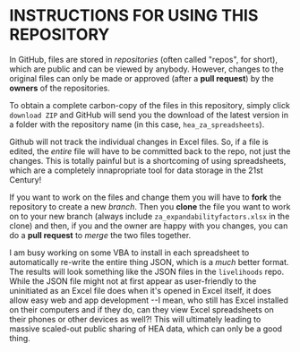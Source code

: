 # INSTRUCTIONS FOR USING THIS REPOSITORY

In GitHub, files are stored in _repositories_ (often called "repos", for short), which are public and can be viewed by anybody. However, changes to the original files can only be made or approved (after a **pull request**) by the **owners** of the repositories.

To obtain a complete carbon-copy of the files in this repository, simply click `download ZIP` and GitHub will send you the download of the latest version in a folder with the repository name (in this case, `hea_za_spreadsheets`).

Github will not track the individual changes in Excel files. So, if a file is edited, the _entire_ file will have to be committed back to the repo, not just the changes. This is totally painful but is a shortcoming of using spreadsheets, which are a completely innapropriate tool for data storage in the 21st Century!

If you want to work on the files and change them you will have to **fork** the repository to create a new _branch_. Then you **clone** the file you want to work on to your new branch (always include `za_expandabilityfactors.xlsx` in the clone) and then, if you and the owner are happy with you changes, you can do a **pull request** to _merge_ the two files together.

I am busy working on some VBA to install in each spreadsheet to automatically re-write the entire thing JSON, which is a _much_ better format. The results will look something like the JSON files in the `livelihoods` repo. While the JSON file might not at first appear as user-friendly to the uninitiated as an Excel file does when it's opened in Excel itself, it does allow easy web and app development --I mean, who still has Excel installed on their computers and if they do, can they view Excel spreadsheets on their phones or other devices as well?! This will ultimately leading to massive scaled-out public sharing of HEA data, which can only be a good thing.
